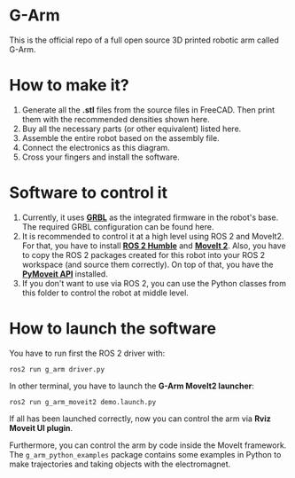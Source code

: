 # G-Arm
This is the official repo of a full open source 3D printed robotic arm called G-Arm.

# How to make it?
1. Generate all the **.stl** files from the source files in FreeCAD. Then print them with the recommended densities shown here.
2. Buy all the necessary parts (or other equivalent) listed here.
3. Assemble the entire robot based on the assembly file.
4. Connect the electronics as this diagram.
5. Cross your fingers and install the software.

# Software to control it
1. Currently, it uses [**GRBL**](https://github.com/bdring/Grbl_Esp32) as the integrated firmware in the robot's base. The required GRBL configuration can be found here.
2. It is recommended to control it at a high level using ROS 2 and MoveIt2. For that, you have to install [**ROS 2 Humble**](https://docs.ros.org/en/humble/Installation/Ubuntu-Install-Debians.html) and [**MoveIt 2**](https://moveit.ros.org/install-moveit2/binary/). Also, you have to copy
the ROS 2 packages created for this robot into your ROS 2 workspace (and source them correctly). On top of that, you have the [**PyMoveit API**](https://github.com/AndrejOrsula/pymoveit2) installed.
3. If you don't want to use via ROS 2, you can use the Python classes from this folder to control the robot at middle level.

# How to launch the software
You have to run first the ROS 2 driver with:
```
ros2 run g_arm driver.py
```
In other terminal, you have to launch the **G-Arm MoveIt2 launcher**:
```
ros2 run g_arm_moveit2 demo.launch.py
```
If all has been launched correctly, now you can control the arm via **Rviz Moveit UI plugin**.  
  
Furthermore, you can control the arm by code inside the MoveIt framework. The ```g_arm_python_examples``` package contains some examples in Python to 
make trajectories and taking objects with the electromagnet.
